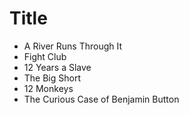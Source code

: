 # Title

* A River Runs Through It 
* Fight Club
* 12 Years a Slave
* The Big Short
* 12 Monkeys
* The Curious Case of Benjamin Button
